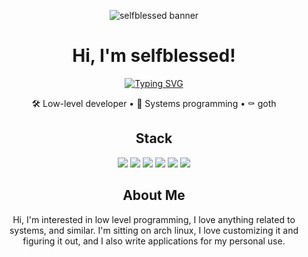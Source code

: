 <p align="center">
  <img src="cat.gif" alt="selfblessed banner" />
</p>

<h1 align="center">Hi, I'm selfblessed!</h1>


<p align="center">
  <a href="#"><img src="https://readme-typing-svg.herokuapp.com?font=Fira+Code&weight=500&size=22&pause=1000&color=FFFFFF&center=true&vCenter=true&width=400&lines=programming;cookie;hacker;obfuscated%3F;arch;mm....+linux.." alt="Typing SVG" /></a>
</p>

<p align="center">
  🛠 Low-level developer • 🧠 Systems programming • ⚰️ goth
</p>

<h2 align="center">Stack</h2>

<p align="center">
  <img src="https://img.shields.io/badge/Rust-%23000000.svg?style=for-the-badge&logo=rust&logoColor=white" />
  <img src="https://img.shields.io/badge/C-%2300599C.svg?style=for-the-badge&logo=c&logoColor=white" />
  <img src="https://img.shields.io/badge/C++-%2300599C.svg?style=for-the-badge&logo=c%2B%2B&logoColor=white" />
  <img src="https://img.shields.io/badge/Java-%23ED8B00.svg?style=for-the-badge&logo=java&logoColor=white" />
  <img src="https://img.shields.io/badge/Linux-%23FCC624.svg?style=for-the-badge&logo=linux&logoColor=black" />
  <img src="https://img.shields.io/badge/Assembly-%23000000.svg?style=for-the-badge&logoColor=white" />
</p>


<h2 align="center">About Me</h2>

<p align="center">
  Hi, I'm interested in low level programming, I love anything related to systems, and similar. I'm sitting on arch linux, I love customizing it and figuring it out, and I also write applications for my personal use.
</p>

